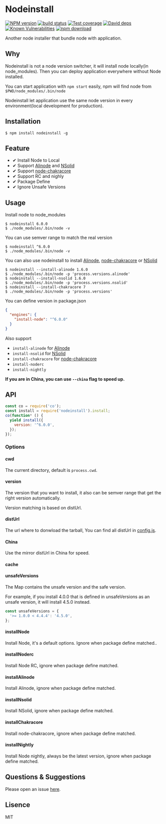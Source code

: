 # Nodeinstall

[![NPM version][npm-image]][npm-url]
[![build status][travis-image]][travis-url]
[![Test coverage][codecov-image]][codecov-url]
[![David deps][david-image]][david-url]
[![Known Vulnerabilities][snyk-image]][snyk-url]
[![npm download][download-image]][download-url]

[npm-image]: https://img.shields.io/npm/v/nodeinstall.svg?style=flat-square
[npm-url]: https://npmjs.org/package/nodeinstall
[travis-image]: https://img.shields.io/travis/cnpm/nodeinstall.svg?style=flat-square
[travis-url]: https://travis-ci.org/cnpm/nodeinstall
[codecov-image]: https://codecov.io/gh/cnpm/nodeinstall/branch/master/graph/badge.svg
[codecov-url]: https://codecov.io/gh/cnpm/nodeinstall
[david-image]: https://img.shields.io/david/cnpm/nodeinstall.svg?style=flat-square
[david-url]: https://david-dm.org/cnpm/nodeinstall
[snyk-image]: https://snyk.io/test/npm/nodeinstall/badge.svg?style=flat-square
[snyk-url]: https://snyk.io/test/npm/nodeinstall
[download-image]: https://img.shields.io/npm/dm/nodeinstall.svg?style=flat-square
[download-url]: https://npmjs.org/package/nodeinstall

Another node installer that bundle node with application.

## Why

Nodeinstall is not a node version switcher, it will install node locally(in node_modules). Then you can deploy application everywhere without Node installed.

You can start application with `npm start` easily, npm will find node from `$PWD/node_modules/.bin/node`

Nodeinstall let application use the same node version in every environment(local development for production).

## Installation

```shell
$ npm install nodeinstall -g
```

## Feature

- ✔︎ Install Node to Local
- ✔︎ Support [Alinode] and [NSolid]
- ✔︎ Support [node-chakracore]
- ✔︎ Support RC and nighly
- ✔︎ Package Define
- ✔︎ Ignore Unsafe Versions

## Usage

Install node to node_modules

```shell
$ nodeinstall 6.0.0
$ ./node_modules/.bin/node -v
```

You can use semver range to match the real version

```shell
$ nodeinstall ^6.0.0
$ ./node_modules/.bin/node -v
```

You can also use nodeinstall to install [Alinode], [node-chakracore] or [NSolid]

```shell
$ nodeinstall --install-alinode 1.6.0
$ ./node_modules/.bin/node -p 'process.versions.alinode'
$ nodeinstall --install-nsolid 1.6.0
$ ./node_modules/.bin/node -p 'process.versions.nsolid'
$ nodeinstall --install-chakracore 7
$ ./node_modules/.bin/node -p 'process.versions'
```

You can define version in package.json

```json
{
  "engines": {
    "install-node": "^6.0.0"
  }
}
```

Also support

- `install-alinode` for [Alinode]
- `install-nsolid` for [NSolid]
- `install-chakracore` for [node-chakracore]
- `install-noderc`
- `install-nightly`

**If you are in China, you can use `--china` flag to speed up.**

## API

```js
const co = require('co');
const install = require('nodeinstall').install;
co(function* () {
  yield install({
    version: '^6.0.0',
  });
});
```

### Options

#### cwd

The current directory, default is `process.cwd`.

#### version

The version that you want to install, it also can be semver range that get the right version automatically.

Version matching is based on distUrl.

#### distUrl

The url where to donwload the tarball, You can find all distUrl in [config.js](https://github.com/cnpm/nodeinstall/blob/master/lib/config.js).

#### China

Use the mirror distUrl in China for speed.

#### cache

#### unsafeVersions

The Map contains the unsafe version and the safe version.

For example, if you install 4.0.0 that is defined in unsafeVersions as an unsafe version, it will install 4.5.0 instead.

```js
const unsafeVersions = {
  '>= 1.0.0 < 4.4.4': '4.5.0',
};
```

#### installNode

Install Node, it's a default options. Ignore when package define matched..

#### installNoderc

Install Node RC, ignore when package define matched.

#### installAlinode

Install Alinode, ignore when package define matched.

#### installNsolid

Install NSolid, ignore when package define matched.

#### installChakracore

Install node-chakracore, ignore when package define matched.

#### installNightly

Install Node nightly, always be the latest version, ignore when package define matched.

## Questions & Suggestions

Please open an issue [here](https://github.com/eggjs/egg/issues).

## Lisence

MIT

[Alinode]: http://alinode.aliyun.com/
[NSolid]: https://nodesource.com/products/nsolid/
[node-chakracore]: https://github.com/nodejs/node-chakracore/releases
